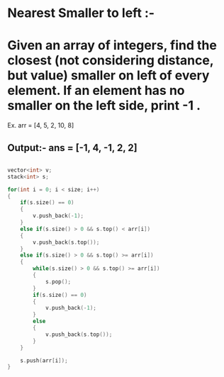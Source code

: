 # Nearest Smaller to left :-

# Given an array of integers, find the closest (not considering distance, but value) smaller on left of every element. If an element has no smaller on the left side, print -1 . 

Ex. arr = [4, 5, 2, 10, 8]

Output:- ans = [-1, 4, -1, 2, 2]
---

```cpp

vector<int> v;
stack<int> s;

for(int i = 0; i < size; i++)
{
    if(s.size() == 0)
    {
        v.push_back(-1);
    }
    else if(s.size() > 0 && s.top() < arr[i])
    {
        v.push_back(s.top());
    }
    else if(s.size() > 0 && s.top() >= arr[i])
    {
        while(s.size() > 0 && s.top() >= arr[i])
        {
            s.pop();
        }
        if(s.size() == 0)
        {
            v.push_back(-1);
        }
        else
        {
            v.push_back(s.top());
        }
    }

    s.push(arr[i]);
}

```